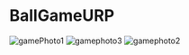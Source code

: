# BallGameURP
![gamePhoto1](https://github.com/Utku48/MergeBallGame/assets/109678402/7e994b4a-7621-4d26-807f-19eaad384129)
![gamephoto3](https://github.com/Utku48/MergeBallGame/assets/109678402/1d2b04af-1007-471e-ba66-22623bf998d5)
![gamephoto2](https://github.com/Utku48/MergeBallGame/assets/109678402/0518d017-dd1c-4223-9973-3f9a74d43c35)
